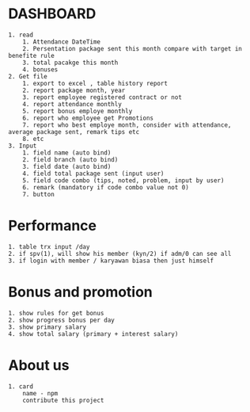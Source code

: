 # DASHBOARD
    1. read 
        1. Attendance DateTime
        2. Persentation package sent this month compare with target in benefite rule
        3. total pacakge this month
        4. bonuses
    2. Get file
        1. export to excel , table history report
        2. report package month, year
        3. report employee registered contract or not
        4. report attendance monthly
        5. report bonus employe monthly
        6. report who employee get Promotions
        7. report who best employe month, consider with attendance, average package sent, remark tips etc
        8. etc
    3. Input
        1. field name (auto bind)
        2. field branch (auto bind)
        3. field date (auto bind)
        4. field total package sent (input user)
        5. field code combo (tips, noted, problem, input by user)
        6. remark (mandatory if code combo value not 0)
        7. button
# Performance
    1. table trx input /day
    2. if spv(1), will show his member (kyn/2) if adm/0 can see all
    3. if login with member / karyawan biasa then just himself
# Bonus and promotion
    1. show rules for get bonus
    2. show progress bonus per day
    3. show primary salary
    4. show total salary (primary + interest salary)
# About us
    1. card
        name - npm
        contribute this project